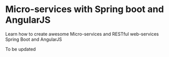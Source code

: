 # Micro-services with Spring boot and AngularJS
Learn how to create awesome Micro-services and RESTful web-services Spring Boot and AngularJS

To be updated
